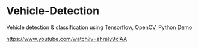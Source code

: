 # Vehicle-Detection
Vehicle detection &amp; classification using Tensorflow, OpenCV, Python
Demo

https://www.youtube.com/watch?v=ahraIy9xIAA

